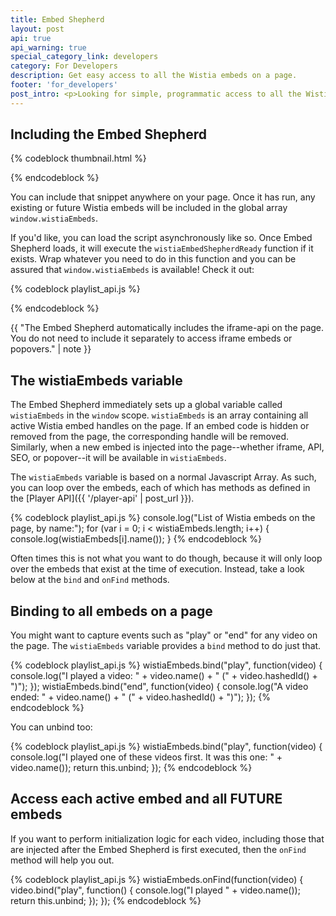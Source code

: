 ```yaml
---
title: Embed Shepherd
layout: post
api: true
api_warning: true
special_category_link: developers
category: For Developers
description: Get easy access to all the Wistia embeds on a page.
footer: 'for_developers'
post_intro: <p>Looking for simple, programmatic access to all the Wistia embeds on a page? Want to be notified anytime someone plays any Wistia video on your website?</p><p>The Embed Shepherd script provides a global list of all the Wistia embeds on the page, along with convenient functions to bind to all of them.</p>
---
```



## Including the Embed Shepherd

{% codeblock thumbnail.html %}
<script src="http://fast.wistia.net/static/embed_shepherd-v1.js"></script>
{% endcodeblock %}

You can include that snippet anywhere on your page. Once it has run, any existing 
or future Wistia embeds will be included in the global array `window.wistiaEmbeds`.

If you'd like, you can load the script asynchronously like so. Once Embed
Shepherd loads, it will execute the `wistiaEmbedShepherdReady` function if it
exists. Wrap whatever you need to do in this function and you can be assured
that `window.wistiaEmbeds` is available! Check it out:

{% codeblock playlist_api.js %}
<script>
  window.wistiaEmbedShepherdReady = function(){
    console.log("The Shepherd is ready!");
  }
</script>
<script src="http://fast.wistia.net/static/embed_shepherd-v1.js" async></script>
{% endcodeblock %}

{{ "The Embed Shepherd automatically includes the iframe-api on the page. You do not need to include it separately to access iframe embeds or popovers." | note }}


## The wistiaEmbeds variable

The Embed Shepherd immediately sets up a global variable called `wistiaEmbeds` 
in the `window` scope. `wistiaEmbeds` is an array containing all active Wistia 
embed handles on the page. If an embed code is hidden or removed from the page, 
the corresponding handle will be removed. Similarly, when a new embed is injected 
into the page--whether iframe, API, SEO, or popover--it will be available in `wistiaEmbeds`.

The `wistiaEmbeds` variable is based on a normal Javascript Array. As such, 
you can loop over the embeds, each of which has methods as defined in the 
[Player API]({{ '/player-api' | post_url }}).

{% codeblock playlist_api.js %}
console.log("List of Wistia embeds on the page, by name:");
for (var i = 0; i < wistiaEmbeds.length; i++) {
  console.log(wistiaEmbeds[i].name());
}
{% endcodeblock %}

Often times this is not what you want to do though, because it will only loop 
over the embeds that exist at the time of execution. Instead, take a look 
below at the `bind` and `onFind` methods.

## Binding to all embeds on a page

You might want to capture events such as "play" or "end" for any video on the 
page. The `wistiaEmbeds` variable provides a `bind` method to do just that.

{% codeblock playlist_api.js %}
wistiaEmbeds.bind("play", function(video) {
  console.log("I played a video: " + video.name() + " (" + video.hashedId() + ")");
});
wistiaEmbeds.bind("end", function(video) {
  console.log("A video ended: " + video.name() + " (" + video.hashedId() + ")");
});
{% endcodeblock %}

You can unbind too:

{% codeblock playlist_api.js %}
wistiaEmbeds.bind("play", function(video) {
  console.log("I played one of these videos first. It was this one: " + video.name());
  return this.unbind;
});
{% endcodeblock %}


## Access each active embed and all FUTURE embeds

If you want to perform initialization logic for each video, including those 
that are injected after the Embed Shepherd is first executed, then the `onFind` 
method will help you out.

{% codeblock playlist_api.js %}
wistiaEmbeds.onFind(function(video) {
  video.bind("play", function() {
    console.log("I played " + video.name());
    return this.unbind;
  });
});
{% endcodeblock %}

